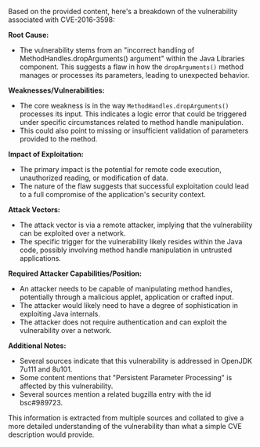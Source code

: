 Based on the provided content, here's a breakdown of the vulnerability associated with CVE-2016-3598:

**Root Cause:**

- The vulnerability stems from an "incorrect handling of MethodHandles.dropArguments() argument" within the Java Libraries component. This suggests a flaw in how the `dropArguments()` method manages or processes its parameters, leading to unexpected behavior.

**Weaknesses/Vulnerabilities:**

-  The core weakness is in the way `MethodHandles.dropArguments()` processes its input. This indicates a logic error that could be triggered under specific circumstances related to method handle manipulation.
- This could also point to missing or insufficient validation of parameters provided to the method.

**Impact of Exploitation:**

- The primary impact is the potential for remote code execution, unauthorized reading, or modification of data.
- The nature of the flaw suggests that successful exploitation could lead to a full compromise of the application's security context.

**Attack Vectors:**

- The attack vector is via a remote attacker, implying that the vulnerability can be exploited over a network.
- The specific trigger for the vulnerability likely resides within the Java code, possibly involving method handle manipulation in untrusted applications.

**Required Attacker Capabilities/Position:**

- An attacker needs to be capable of manipulating method handles, potentially through a malicious applet, application or crafted input.
- The attacker would likely need to have a degree of sophistication in exploiting Java internals.
- The attacker does not require authentication and can exploit the vulnerability over a network.

**Additional Notes:**
- Several sources indicate that this vulnerability is addressed in OpenJDK 7u111 and 8u101.
- Some content mentions that "Persistent Parameter Processing" is affected by this vulnerability.
- Several sources mention a related bugzilla entry with the id bsc#989723.

This information is extracted from multiple sources and collated to give a more detailed understanding of the vulnerability than what a simple CVE description would provide.